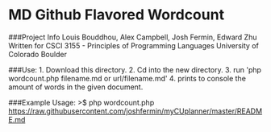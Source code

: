 MD Github Flavored Wordcount
===========

###Project Info
Louis Bouddhou, Alex Campbell, Josh Fermin, Edward Zhu
Written for CSCI 3155 - Principles of Programming Languages
University of Colorado Boulder


###Use:
	1. Download this directory.
	2. Cd into the new directory.
	3. run 'php wordcount.php filename.md or url/filename.md'
	4. prints to console the amount of words in the given document.

###Example Usage:
	>$ php wordcount.php https://raw.githubusercontent.com/joshfermin/myCUplanner/master/README.md


